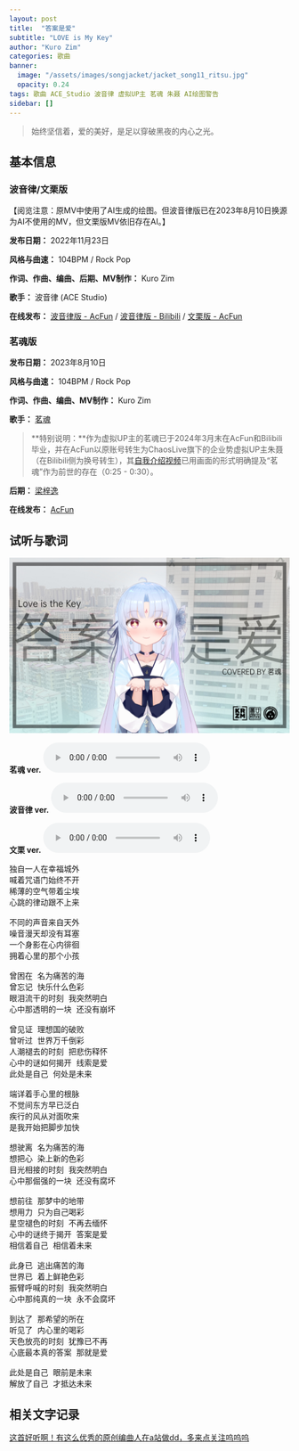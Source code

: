 ```yaml
---
layout: post
title:  "答案是爱"
subtitle: "LOVE is My Key"
author: "Kuro Zim"
categories: 歌曲
banner: 
  image: "/assets/images/songjacket/jacket_song11_ritsu.jpg"
  opacity: 0.24
tags: 歌曲 ACE_Studio 波音律 虚拟UP主 茗魂 朱聂 AI绘图警告
sidebar: []
---
```


>  始终坚信着，爱的美好，是足以穿破黑夜的内心之光。

## 基本信息

### 波音律/文栗版

【阅览注意：原MV中使用了AI生成的绘图。但波音律版已在2023年8月10日换源为AI不使用的MV，但文栗版MV依旧存在AI。】

**发布日期：** 2022年11月23日

**风格与曲速：** 104BPM / Rock Pop

**作词、作曲、编曲、后期、MV制作：** Kuro Zim

**歌手：** 波音律 (ACE Studio)

**在线发布：** [波音律版 - AcFun](https://www.acfun.cn/v/ac39905155) / [波音律版 - Bilibili](https://www.bilibili.com/video/BV1AG4y1d7ug) / [文栗版 - AcFun](https://www.acfun.cn/v/ac40963855_2)

### 茗魂版

**发布日期：** 2023年8月10日

**风格与曲速：** 104BPM / Rock Pop

**作词、作曲、编曲、MV制作：** Kuro Zim

**歌手：** [茗魂](https://www.acfun.cn/u/17912421)

>**特别说明：**作为虚拟UP主的茗魂已于2024年3月末在AcFun和Bilibili毕业，并在AcFun以原账号转生为ChaosLive旗下的企业势虚拟UP主朱聂（在Bilibili侧为换号转生），其[自我介绍视频](https://www.acfun.cn/v/ac44324547)已用画面的形式明确提及“茗魂”作为前世的存在（0:25 - 0:30）。

**后期：** [梁梓逸](https://www.acfun.cn/u/33999892)

**在线发布：** [AcFun](https://www.acfun.cn/v/ac42050497) 

## 试听与歌词

![这是图片](/assets/images/songjacket/jacket_song11_minghun.jpg)

**茗魂 ver.** <audio controls><source src="/assets/audio/song11minghun.mp3" type="audio/mp3"></audio>

**波音律 ver.** <audio controls><source src="/assets/audio/song11ritsu.mp3" type="audio/mp3"></audio>

**文栗 ver.** <audio controls><source src="/assets/audio/song11willy.mp3" type="audio/mp3"></audio>

<pre>
独自一人在幸福城外
喊着咒语门始终不开
稀薄的空气带着尘埃
心跳的律动跟不上来

不同的声音来自天外
噪音漫天却没有耳塞
一个身影在心内徘徊
拥着心里的那个小孩

曾困在 名为痛苦的海
曾忘记 快乐什么色彩
眼泪流干的时刻 我突然明白
心中那透明的一块 还没有崩坏

曾见证 理想国的破败
曾听过 世界万千倒彩
人潮褪去的时刻 把悲伤释怀
心中的谜如何揭开 线索是爱
此处是自己 何处是未来

端详着手心里的根脉
不觉间东方早已泛白
疾行的风从对面吹来
是我开始把脚步加快

想驶离 名为痛苦的海
想把心 染上新的色彩
目光相接的时刻 我突然明白
心中那倔强的一块 还没有腐坏

想前往 那梦中的地带
想用力 只为自己喝彩
星空褪色的时刻 不再去缅怀
心中的谜终于揭开 答案是爱
相信着自己 相信着未来

此身已 逃出痛苦的海
世界已 着上鲜艳色彩
振臂呼喊的时刻 我突然明白
心中那纯真的一块 永不会腐坏

到达了 那希望的所在
听见了 内心里的喝彩
天色放亮的时刻 犹豫已不再
心底最本真的答案 那就是爱

此处是自己 眼前是未来
解放了自己 才抵达未来
</pre>

## 相关文字记录

[这首好听啊！有这么优秀的原创编曲人在a站做dd，多来点关注呜呜呜](https://www.acfun.cn/moment/am2996695)